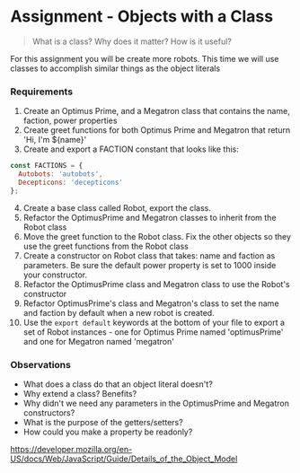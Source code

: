 # Assignment - Objects with a Class

>  What is a class? Why does it matter? How is it useful?

For this assignment you will be create more robots.  This time we will use classes to accomplish similar things as the object literals


### Requirements

1. Create an Optimus Prime, and a Megatron class that contains the name, faction, power properties
2. Create greet functions for both Optimus Prime and Megatron that return 'Hi, I'm ${name}'
3. Create and export a FACTION constant that looks like this:
```javascript
const FACTIONS = {
  Autobots: 'autobots',
  Decepticons: 'decepticons'
};
```
4. Create a base class called Robot, export the class.
5. Refactor the OptimusPrime and Megatron classes to inherit from the Robot class
6. Move the greet function to the Robot class.  Fix the other objects so they use the greet functions from the Robot class
7. Create a constructor on Robot class that takes: name and faction as parameters.  Be sure the default power property is set to 1000 inside your constructor.
8. Refactor the OptimusPrime class and Megatron class to use the Robot's constructor
9. Refactor OptimusPrime's class and Megatron's class to set the name and faction by default when a new robot is created.
10. Use the `export default` keywords at the bottom of your file to export a set of Robot instances - one for Optimus Prime named 'optimusPrime' and one for Megatron named 'megatron'


### Observations

* What does a class do that an object literal doesn't?
* Why extend a class? Benefits?
* Why didn't we need any parameters in the OptimusPrime and Megatron constructors?
* What is the purpose of the getters/setters?
* How could you make a property be readonly?

https://developer.mozilla.org/en-US/docs/Web/JavaScript/Guide/Details_of_the_Object_Model
